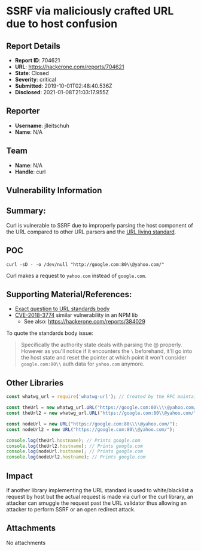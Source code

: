 # SSRF via maliciously crafted URL due to host confusion

## Report Details
- **Report ID**: 704621
- **URL**: https://hackerone.com/reports/704621
- **State**: Closed
- **Severity**: critical
- **Submitted**: 2019-10-01T02:48:40.536Z
- **Disclosed**: 2021-01-08T21:03:17.955Z

## Reporter
- **Username**: jlleitschuh
- **Name**: N/A

## Team
- **Name**: N/A
- **Handle**: curl

## Vulnerability Information
## Summary:

Curl is vulnerable to SSRF due to improperly parsing the host component of the URL compared to other URL parsers and the [URL living standard](https://url.spec.whatwg.org/).

## POC

`curl -sD - -o /dev/null "http://google.com:80\\@yahoo.com/"`

Curl makes a request to `yahoo.com` instead of `google.com`.

## Supporting Material/References:
  * [Exact question to URL standards body](https://github.com/jsdom/whatwg-url/issues/137#issuecomment-536797948)
  * [CVE-2018-3774](https://nvd.nist.gov/vuln/detail/CVE-2018-3774) similar vulnerability in an NPM lib
    * See also: https://hackerone.com/reports/384029

To quote the standards body issue:

> Specifically the authority state deals with parsing the @ properly. However as you'll notice if it encounters the `\` beforehand, it'll go into the host state and reset the pointer at which point it won't consider `google.com:80\\` auth data for `yahoo.com` anymore.

## Other Libraries

```javascript
const whatwg_url = require('whatwg-url'); // Created by the RFC maintainers

const theUrl = new whatwg_url.URL("https://google.com:80\\\\@yahoo.com/");
const theUrl2 = new whatwg_url.URL("https://google.com:80\\@yahoo.com/");

const nodeUrl = new URL("https://google.com:80\\\\@yahoo.com/");
const nodeUrl2 = new URL("https://google.com:80\\@yahoo.com/");

console.log(theUrl.hostname); // Prints google.com
console.log(theUrl2.hostname); // Prints google.com
console.log(nodeUrl.hostname); // Prints google.com
console.log(nodeUrl2.hostname); // Prints google.com
```

## Impact

If another library implementing the URL standard is used to white/blacklist a request by host but the actual request is made via curl or the curl library, an attacker can smuggle the request past the URL validator thus allowing an attacker to perform SSRF or an open redirect attack.

## Attachments
No attachments
